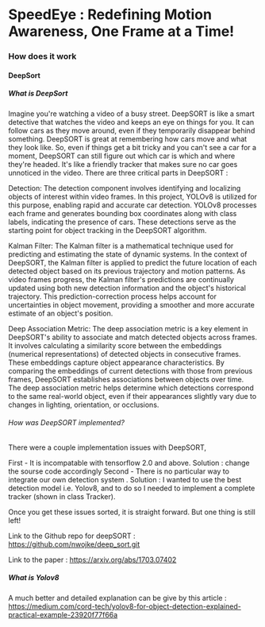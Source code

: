 # SpeedEye : Redefining Motion Awareness, One Frame at a Time!

<h3>How does it work</h3>

<h4>DeepSort</h4>

<h5>What is DeepSort</h5>

Imagine you're watching a video of a busy street. DeepSORT is like a smart detective that watches the video and keeps an eye on things for you. It can follow cars as they move around, even if they temporarily disappear behind something. DeepSORT is great at remembering how cars move and what they look like. So, even if things get a bit tricky and you can't see a car for a moment, DeepSORT can still figure out which car is which and where they're headed. It's like a friendly tracker that makes sure no car goes unnoticed in the video. There are three critical parts in DeepSORT : 

Detection:
The detection component involves identifying and localizing objects of interest within video frames. In this project, YOLOv8 is utilized for this purpose, enabling rapid and accurate car detection. YOLOv8 processes each frame and generates bounding box coordinates along with class labels, indicating the presence of cars. These detections serve as the starting point for object tracking in the DeepSORT algorithm.

Kalman Filter:
The Kalman filter is a mathematical technique used for predicting and estimating the state of dynamic systems. In the context of DeepSORT, the Kalman filter is applied to predict the future location of each detected object based on its previous trajectory and motion patterns. As video frames progress, the Kalman filter's predictions are continually updated using both new detection information and the object's historical trajectory. This prediction-correction process helps account for uncertainties in object movement, providing a smoother and more accurate estimate of an object's position.

Deep Association Metric:
The deep association metric is a key element in DeepSORT's ability to associate and match detected objects across frames. It involves calculating a similarity score between the embeddings (numerical representations) of detected objects in consecutive frames. These embeddings capture object appearance characteristics. By comparing the embeddings of current detections with those from previous frames, DeepSORT establishes associations between objects over time. The deep association metric helps determine which detections correspond to the same real-world object, even if their appearances slightly vary due to changes in lighting, orientation, or occlusions.

<h6>How was DeepSORT implemented?</h6>

There were a couple implementation issues with DeepSORT, 

First - It is incompatable with tensorflow 2.0 and above. Solution : change the sourse code accordingly
Second - There is no particular way to integrate our own detection system . Solution : I wanted to use the best detection model i.e. Yolov8, and to do so I needed to implement a complete tracker (shown in class Tracker). 

Once you get these issues sorted, it is straight forward. But one thing is still left!

Link to the Github repo for deepSORT : https://github.com/nwojke/deep_sort.git

Link to the paper : https://arxiv.org/abs/1703.07402

<h5>What is Yolov8</h5>

A much better and detailed explanation can be give by this article : https://medium.com/cord-tech/yolov8-for-object-detection-explained-practical-example-23920f77f66a


